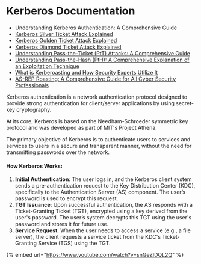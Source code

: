 # Kerberos Documentation

* Understanding Kerberos Authentication: A Comprehensive Guide
* [Kerberos Silver Ticket Attack Explained](https://www.ad-attacks.com/silver-ticket-attack-explained/)
* [Kerberos Golden Ticket Attack Explained](https://www.ad-attacks.com/golden-ticket-attack-explained/)
* [Kerberos Diamond Ticket Attack Explained](https://www.ad-attacks.com/diamond-ticket-attack-explained/)
* [Understanding Pass-the-Ticket (PtT) Attacks: A Comprehensive Guide](https://www.ad-attacks.com/pass-the-ticket-ptt/)
* [Understanding Pass-the-Hash (PtH): A Comprehensive Explanation of an Exploitation Technique](https://www.ad-attacks.com/understanding-pass-the-hash-pth/)
* [What is Kerberoasting and How Security Experts Utilize It](https://www.ad-attacks.com/kerberoasting/)
* [AS-REP Roasting: A Comprehensive Guide for All Cyber Security Professionals](https://www.ad-attacks.com/as-rep-roasting/)

Kerberos authentication is a network authentication protocol designed to provide strong authentication for client/server applications by using secret-key cryptography.&#x20;

At its core, Kerberos is based on the Needham-Schroeder symmetric key protocol and was developed as part of MIT's Project Athena.&#x20;

The primary objective of Kerberos is to authenticate users to services and services to users in a secure and transparent manner, without the need for transmitting passwords over the network.

#### How Kerberos Works:

1. **Initial Authentication**: The user logs in, and the Kerberos client system sends a pre-authentication request to the Key Distribution Center (KDC), specifically to the Authentication Server (AS) component. The user’s password is used to encrypt this request.
2. **TGT Issuance**: Upon successful authentication, the AS responds with a Ticket-Granting Ticket (TGT), encrypted using a key derived from the user's password. The user’s system decrypts this TGT using the user's password and stores it for future use.
3. **Service Request**: When the user needs to access a service (e.g., a file server), the client requests a service ticket from the KDC's Ticket-Granting Service (TGS) using the TGT.

{% embed url="https://www.youtube.com/watch?v=snGeZlDQL2Q" %}
